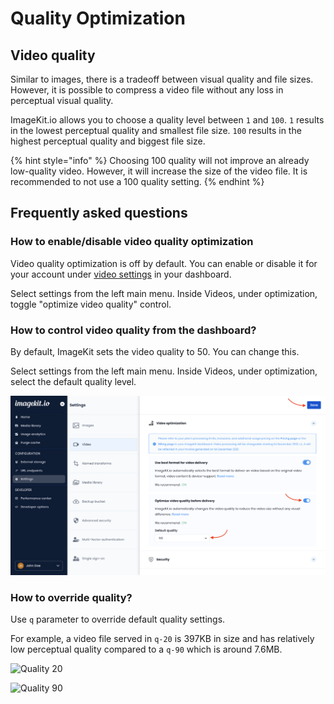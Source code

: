 # Quality Optimization

## Video quality

Similar to images, there is a tradeoff between visual quality and file sizes. However, it is possible to compress a video file without any loss in perceptual visual quality.

ImageKit.io allows you to choose a quality level between `1` and `100`. `1` results in the lowest perceptual quality and smallest file size. `100` results in the highest perceptual quality and biggest file size.

{% hint style="info" %}
Choosing 100 quality will not improve an already low-quality video. However, it will increase the size of the video file. It is recommended to not use a 100 quality setting.
{% endhint %}

## Frequently asked questions

### How to enable/disable video quality optimization

Video quality optimization is off by default. You can enable or disable it for your account under [video settings](https://imagekit.io/dashboard/settings/images) in your dashboard.

Select settings from the left main menu. Inside Videos, under optimization, toggle "optimize video quality" control.

### How to control video quality from the dashboard?

By default, ImageKit sets the video quality to 50. You can change this.

Select settings from the left main menu. Inside Videos, under optimization, select the default quality level.

![Video default quality settings](<../../.gitbook/assets/video-quality-optimisation.png>)

### How to override quality?

Use `q` parameter to override default quality settings.

For example, a video file served in `q-20` is 397KB in size and has relatively low perceptual quality compared to a `q-90` which is around 7.6MB.

![Quality 20](<../../.gitbook/assets/Screenshot 2021-07-16 at 5.12.33 PM.png>)

![Quality 90](<../../.gitbook/assets/Screenshot 2021-07-16 at 5.13.01 PM (1).png>)
